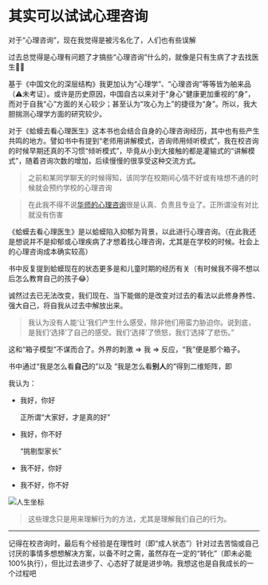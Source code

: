# 其实可以试试心理咨询




对于“心理咨询”，现在我觉得是被污名化了，人们也有些误解

<!--more-->

过去总觉得是心理有问题了才搞些“心理咨询”什么的，就像是只有生病了才去找医生👨‍⚕️

基于《中国文化的深层结构》我更加认为“心理学”、“心理咨询”等等皆为舶来品（⚠️未考证）。或许是历史原因，中国自古以来对于“身心”健康更加重视的“身”，而对于自我“心”方面的关心较少；甚至认为“攻心为上”的捷径为“身”。所以，我大胆揣测心理学方面的研究较少。

对于《蛤蟆去看心理医生》这本书也会结合自身的心理咨询经历，其中也有些产生共鸣的地方。譬如书中有提到“老师用讲解模式，咨询师用倾听模式”，我在校咨询的时候早期还真的不习惯“倾听模式”，毕竟从小到大接触的都是灌输式的“讲解模式”，随着咨询次数的增加，后续慢慢的很享受这种交流方式。

> 之前和某同学聊天的时候得知，该同学在校期间心情不好或有啥想不通的时候就会预约学校的心理咨询

> 在此我不得不说[华师的心理咨询](https://mp.weixin.qq.com/mp/profile_ext?action=home&__biz=MzAwNTUyODEyNQ==&scene=124#wechat_redirect)很是认真、负责且专业了。正所谓没有对比就没有伤害

《蛤蟆去看心理医生》是以蛤蟆陷入抑郁为背景，以此进行心理咨询。（在此我还是想说并不是抑郁或心理疾病了才想着找心理咨询，尤其是在学校的时候。社会上的心理咨询成本确实较高）

书中反复提到蛤蟆现在的状态更多是和儿童时期的经历有关（有时候我不得不想以后怎么教育自己的孩子😂）

诚然过去已无法改变，我们现在、当下能做的是改变对过去的看法以此修身养性、强大自己，将自我从过去中解放出来。

> 我认为没有人能‘让’我们产生什么感受，除非他们用蛮力胁迫你。说到底，是我们‘选择’了自己的感受。我们‘选择’了愤怒，我们‘选择’了悲伤。”

这和“箱子模型”不谋而合了。外界的刺激 => 我 => 反应，“我”便是那个箱子。

书中通过“我是怎么看**自己**的”以及 “我是怎么看**别人**的”得到二维矩阵，即

我认为：

- 我好，你好

  正所谓“大家好，才是真的好”

- 我好，你不好

  “挑剔型家长”

- 我不好，你好

- 我不好，你不好

![人生坐标](https://gitee.com/unclehuzi/picture/raw/master/img/image-20220208160638754.png)

> 这些理念只是用来理解行为的方法，尤其是理解我们自己的行为。

---

记得在校咨询时，最后有个经验是在理性时（即“成人状态”）针对过去苦恼或自己讨厌的事情多想想解决方案，以备不时之需，虽然存在一定的“转化”（即未必能100%执行），但比过去进步了、心态好了就是进步呐。我想这也是自我成长的一个过程吧







<head> 
    <script defer src="https://use.fontawesome.com/releases/v5.0.13/js/all.js"></script> 
    <script defer src="https://use.fontawesome.com/releases/v5.0.13/js/v4-shims.js"></script> 
</head> 
<link rel="stylesheet" href="https://use.fontawesome.com/releases/v5.0.13/css/all.css">
